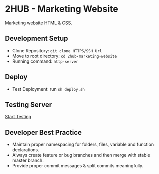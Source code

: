 # 2HUB - Marketing Website

Marketing website HTML & CSS.

## Development Setup

- Clone Repository: `git clone HTTPS/SSH Url`
- Move to root directory: `cd 2hub-marketing-website`
- Running command: `http-server`

## Deploy

- Test Deployment: run `sh deploy.sh`

## Testing Server

[Start Testing](http://2hub-dev.s3-website.ap-south-1.amazonaws.com/)

## Developer Best Practice

- Maintain proper namespacing for folders, files, variable and function declarations.
- Always create feature or bug branches and then merge with stable master branch.
- Provide proper commit messages & split commits meaningfully.
